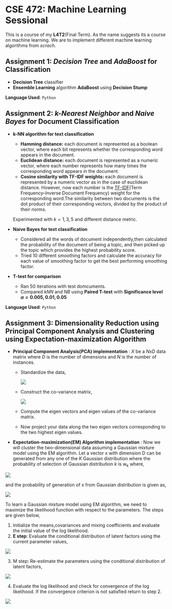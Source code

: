 # CSE 472: Machine Learning Sessional
This is a course of my **L4T2**(Final Term). As the name suggests its a course on machine learning.
We are to implement different machine learning algorithms from _scrach_.

## Assignment 1: _Decision Tree_ and _AdaBoost_ for Classification

* **Decision Tree** classifier
* **Ensemble Learning** algorithm **AdaBoost** using **Decision Stump**

**Language Used**: `Python`

## Assignment 2: _k-Nearest Neighbor_ and _Naive Bayes_ for Document Classification
- **k-NN algorithm for text classification**
    - **Hamming distance:** each document is represented as a boolean vector, where each bit represents whether the corresponding word appears in the document.
    - **Euclidean distance:** each document is represented as a numeric vector, where each number represents how many times the corresponding word appears in the document.
    - **Cosine similarity with TF-IDF weights:** each document is represented by a numeric vector as in the case of euclidean distance. However, now each number is the [TF-IDF](https://en.wikipedia.org/wiki/Tf%E2%80%93idf)(Term Frequency–Inverse Document Frequency) weight for the corresponding word.The similarity between two documents is the dot product of their corresponding vectors, divided by the product of their norms.

    Experimented with $k=1,3,5$ and different distance metric.
- **Naive Bayes for text classification**
    - Considered all the words of document independently,then calculated the probability of the document of being a topic, and then picked up the topic which provides the highest probability score.
    - Tried $10$ different smoothing factors and calculate the accuracy for each value of smoothing factor to get the best performing smoothing factor.
- **T-test for comparison**
    - Ran $50$ iterations with test domcuments.
    - Compared *kNN* and *NB* using **Paired T-test** with **Significance level $\alpha = 0.005,0.01,0.05$**

**Language Used**: `Python`


## Assignment 3: Dimensionality Reduction using Principal Component Analysis and Clustering using Expectation-maximization Algorithm

- **Principal Component Analysis(PCA) implementation** : _X_ be a _NxD_ data matrix where _D_ is the number of dimensions and _N_ is the number of instances.
    - Standardize the data,

        ![](https://latex.codecogs.com/gif.latex?\frac{X-\mu}{\sigma})
    - Construct the co-variance matrix,
    
        ![](https://latex.codecogs.com/gif.latex?S&space;=&space;\frac{1}{N}&space;\sum_{n=1}^{N}&space;(x_i-\mu_i)(x_i-\mu_i)^T)

    - Compute the eigen vectors and eigen values of the co-variance matrix.

    - Now project your data along the two eigen vectors corresponding to the two highest eigen values.

- **Expectation-maximization(EM) Algorithm implementation** : Now we will cluster the two-dimensional data assuming a Gaussian mixture model using the EM algorithm. Let a vector x with dimension D can be generated from any one of the _K_ Gaussian distribution where the probability of selection of Gaussian distribution _k_ is w<sub>k</sub> where,

![](https://latex.codecogs.com/gif.latex?\sum_{k=1}^{K}w_k=1)

and the probability of generation of x from Gaussian distribution is given as,

![](https://latex.codecogs.com/gif.latex?N_k(x_i|\mu_k,\Sigma_k)=\frac{1}{\sqrt{(2\pi)^D|\Sigma_k|}}e^{-\frac{1}{2}(x_i-\mu_k)^T\Sigma_k^{-1}(x_i-\mu_k))

To learn a Gaussian mixture model using EM algorithm, we need to maximize the likelihood function with respect to the parameters. The steps are given below,
1. Initialize the means,covariances and mixing coefficients and evaluate the initial value of the log likelihood.
2. **E step**: Evaluate the conditional distribution of latent factors using the current parameter values,

![](https://latex.codecogs.com/gif.latex?p_{ik}=p(z_i=k|x_i,\mu,\Sigma,w)=\frac{p(x_i|z_i=k,\mu,\Sigma,w)P(z_i=k|\mu,\Sigma,w)}{p(x_i|\mu,\Sigma,w)}=\frac{w_kN_k(x_i|\mu_k,\Sigma_k)}{\sum_{k=1}^{K}w_kN_k(x_i|\mu_k,\Sigma_k)})

3. M step: Re-estimate the parameters using the conditional distribution of latent factors,


![](https://latex.codecogs.com/gif.latex?\mu_k=\frac{\sum_{i=1}^{N}p_{ik}x_i}{\sum_{i=1}^{N}p_{ik}}\\\\\\Sigma_k=\frac{\sum_{i=1}^{N}p_{ik}(x_i-\mu_k)(x_i-\mu_k)^T}{\sum_{i=1}^{N}p_{ik}}\\\\w_k=\frac{\sum_{i=1}^{N}p_{ik}}{N})

4. Evaluate the log likelihood and check for convergence of the log likelihood. If the convergence criterion is not satisfied return to step 2.

![](https://latex.codecogs.com/gif.latex?\ln&space;p(X|\mu,\Sigma,w)=\sum_{i=1}^{N}&space;\ln&space;p(x_i|\mu,\Sigma,w)=\sum_{i=1}^{N}&space;\ln&space;\sum_{k=1}^{K}w_kN_k(x_i|\mu_k,\Sigma_k))